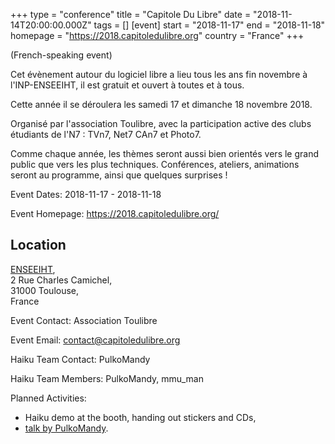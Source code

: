 +++
type = "conference"
title = "Capitole Du Libre"
date = "2018-11-14T20:00:00.000Z"
tags = []
[event]
start = "2018-11-17"
end = "2018-11-18"
homepage = "https://2018.capitoledulibre.org"
country = "France"
+++

(French-speaking event)

Cet évènement autour du logiciel libre a lieu tous les ans fin novembre à l'INP-ENSEEIHT, il est gratuit et ouvert à toutes et à tous.

Cette année il se déroulera les samedi 17 et dimanche 18 novembre 2018.

Organisé par l'association Toulibre, avec la participation active des clubs étudiants de l'N7 : TVn7, Net7 CAn7 et Photo7.

Comme chaque année, les thèmes seront aussi bien orientés vers le grand public que vers les plus techniques. Conférences, ateliers, animations seront au programme, ainsi que quelques surprises !



Event Dates:
2018-11-17 - 2018-11-18


Event Homepage:
https://2018.capitoledulibre.org/

## Location
[ENSEEIHT](https://2018.capitoledulibre.org/#come),<br/>
2 Rue Charles Camichel,<br/>
31000 Toulouse,<br/>
France

Event Contact:
Association Toulibre

Event Email:
contact@capitoledulibre.org

Haiku Team Contact:
PulkoMandy

Haiku Team Members:
PulkoMandy, mmu_man

Planned Activities:

- Haiku demo at the booth, handing out stickers and CDs,
- [talk by PulkoMandy](https://2018.capitoledulibre.org/programme/#quoi-de-neuf-dans-haiku).

